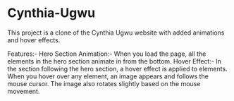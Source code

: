 # Cynthia-Ugwu
This project is a clone of the Cynthia Ugwu website with added animations and hover effects.

Features:-
Hero Section Animation:- When you load the page, all the elements in the hero section animate in from the bottom.
Hover Effect:- In the section following the hero section, a hover effect is applied to elements. When you hover over any element, an image appears and follows the mouse cursor. The image also rotates slightly based on the mouse movement.
